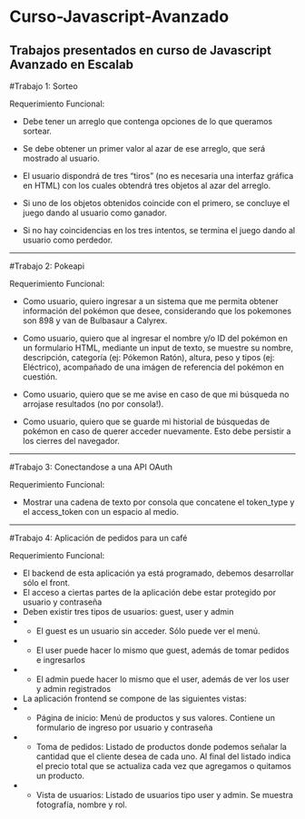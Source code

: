 # Curso-Javascript-Avanzado
 Trabajos presentados en curso de Javascript Avanzado en Escalab
----------------------------------------------------------------------------------------------------------------------------------------------
#Trabajo 1: Sorteo

Requerimiento Funcional:

- Debe tener un arreglo que contenga opciones de lo que queramos sortear.

- Se debe obtener un primer valor al azar de ese arreglo, que será mostrado al usuario.

- El usuario dispondrá de tres “tiros” (no es necesaria una interfaz gráfica en HTML) con los cuales obtendrá tres objetos al azar del arreglo.

- Si uno de los objetos obtenidos coincide con el primero, se concluye el juego dando al usuario como ganador.

- Si no hay coincidencias en los tres intentos, se termina el juego dando al usuario como perdedor.

----------------------------------------------------------------------------------------------------------------------------------------------

#Trabajo 2: Pokeapi

Requerimiento Funcional:

- Como usuario, quiero ingresar a un sistema que me permita obtener información del pokémon que desee, considerando que los pokemones son 898 y van de Bulbasaur a Calyrex.

- Como usuario, quiero que al ingresar el nombre y/o ID del pokémon en un formulario HTML, mediante un input de texto, se muestre su nombre, descripción, categoría (ej: Pókemon Ratón), altura, peso y tipos (ej: Eléctrico), acompañado de una imágen de referencia del pokémon en cuestión.

- Como usuario, quiero que se me avise en caso de que mi búsqueda no arrojase resultados (no por consola!).

- Como usuario, quiero que se guarde mi historial de búsquedas de pokémon en caso de querer acceder nuevamente. Esto debe persistir a los cierres del navegador.

----------------------------------------------------------------------------------------------------------------------------------------------

#Trabajo 3: Conectandose a una API OAuth

Requerimiento Funcional:

- Mostrar una cadena de texto por consola que concatene el token_type y el access_token con un espacio al medio.

----------------------------------------------------------------------------------------------------------------------------------------------

#Trabajo 4: Aplicación de pedidos para un café

Requerimiento Funcional:

- El backend de esta aplicación ya está programado, debemos desarrollar sólo el front.
- El acceso a ciertas partes de la aplicación debe estar protegido por usuario y contraseña
- Deben existir tres tipos de usuarios: guest, user y admin
- - El guest es un usuario sin acceder. Sólo puede ver el menú.
- - El user puede hacer lo mismo que guest, además de tomar pedidos e ingresarlos
- - El admin puede hacer lo mismo que el user, además de ver los user y admin registrados
- La aplicación frontend se compone de las siguientes vistas:
- - Página de inicio: Menú de productos y sus valores. Contiene un formulario de ingreso por usuario y contraseña
- - Toma de pedidos: Listado de productos donde podemos señalar la cantidad que el cliente desea de cada uno. Al final del listado indica el precio total que se actualiza cada vez que agregamos o quitamos un producto.
- - Vista de usuarios: Listado de usuarios tipo user y admin. Se muestra fotografía, nombre y rol.
